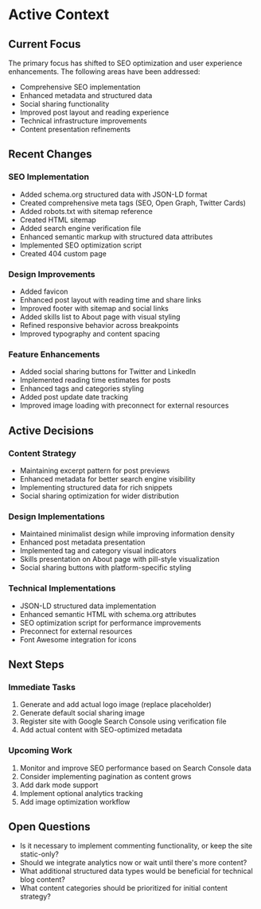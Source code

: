 # Active Context

## Current Focus
The primary focus has shifted to SEO optimization and user experience enhancements. The following areas have been addressed:

- Comprehensive SEO implementation 
- Enhanced metadata and structured data
- Social sharing functionality
- Improved post layout and reading experience
- Technical infrastructure improvements
- Content presentation refinements

## Recent Changes

### SEO Implementation
- Added schema.org structured data with JSON-LD format
- Created comprehensive meta tags (SEO, Open Graph, Twitter Cards)
- Added robots.txt with sitemap reference
- Created HTML sitemap
- Added search engine verification file
- Enhanced semantic markup with structured data attributes
- Implemented SEO optimization script
- Created 404 custom page

### Design Improvements
- Added favicon
- Enhanced post layout with reading time and share links
- Improved footer with sitemap and social links
- Added skills list to About page with visual styling
- Refined responsive behavior across breakpoints
- Improved typography and content spacing

### Feature Enhancements
- Added social sharing buttons for Twitter and LinkedIn
- Implemented reading time estimates for posts
- Enhanced tags and categories styling
- Added post update date tracking
- Improved image loading with preconnect for external resources

## Active Decisions

### Content Strategy
- Maintaining excerpt pattern for post previews
- Enhanced metadata for better search engine visibility
- Implementing structured data for rich snippets
- Social sharing optimization for wider distribution

### Design Implementations
- Maintained minimalist design while improving information density
- Enhanced post metadata presentation
- Implemented tag and category visual indicators
- Skills presentation on About page with pill-style visualization
- Social sharing buttons with platform-specific styling

### Technical Implementations
- JSON-LD structured data implementation
- Enhanced semantic HTML with schema.org attributes
- SEO optimization script for performance improvements
- Preconnect for external resources
- Font Awesome integration for icons

## Next Steps

### Immediate Tasks
1. Generate and add actual logo image (replace placeholder)
2. Generate default social sharing image
3. Register site with Google Search Console using verification file
4. Add actual content with SEO-optimized metadata

### Upcoming Work
1. Monitor and improve SEO performance based on Search Console data
2. Consider implementing pagination as content grows
3. Add dark mode support
4. Implement optional analytics tracking
5. Add image optimization workflow

## Open Questions
- Is it necessary to implement commenting functionality, or keep the site static-only?
- Should we integrate analytics now or wait until there's more content?
- What additional structured data types would be beneficial for technical blog content?
- What content categories should be prioritized for initial content strategy?
